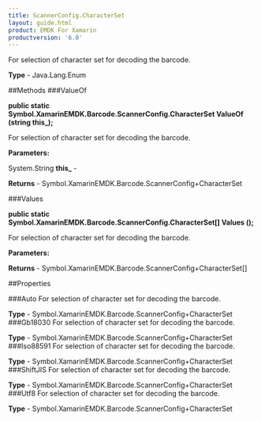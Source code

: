 ```yaml
---
title: ScannerConfig.CharacterSet
layout: guide.html
product: EMDK For Xamarin 
productversion: '6.0' 
---
```

For selection of character set for decoding the barcode.

**Type** - Java.Lang.Enum

##Methods
###ValueOf

**public static Symbol.XamarinEMDK.Barcode.ScannerConfig.CharacterSet ValueOf (string this_);**

For selection of character set for decoding the barcode.

**Parameters:**

System.String **this_**  - 
        

**Returns** - Symbol.XamarinEMDK.Barcode.ScannerConfig+CharacterSet

###Values

**public static Symbol.XamarinEMDK.Barcode.ScannerConfig.CharacterSet[] Values ();**

For selection of character set for decoding the barcode.

**Parameters:**

**Returns** - Symbol.XamarinEMDK.Barcode.ScannerConfig+CharacterSet[]

##Properties

###Auto
For selection of character set for decoding the barcode.

**Type** - Symbol.XamarinEMDK.Barcode.ScannerConfig+CharacterSet
###Gb18030
For selection of character set for decoding the barcode.

**Type** - Symbol.XamarinEMDK.Barcode.ScannerConfig+CharacterSet
###Iso88591
For selection of character set for decoding the barcode.

**Type** - Symbol.XamarinEMDK.Barcode.ScannerConfig+CharacterSet
###ShiftJIS
For selection of character set for decoding the barcode.

**Type** - Symbol.XamarinEMDK.Barcode.ScannerConfig+CharacterSet
###Utf8
For selection of character set for decoding the barcode.

**Type** - Symbol.XamarinEMDK.Barcode.ScannerConfig+CharacterSet

